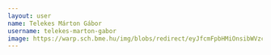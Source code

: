 ```yaml
---
layout: user
name: Telekes Márton Gábor
username: telekes-marton-gabor
image: https://warp.sch.bme.hu/img/blobs/redirect/eyJfcmFpbHMiOnsibWVzc2FnZSI6IkJBaHBBWVU9IiwiZXhwIjpudWxsLCJwdXIiOiJibG9iX2lkIn19--110f60a64cfb02935eab9f46a8fd3d6f4a73a202/TelkesMarton.jpg
---
```

